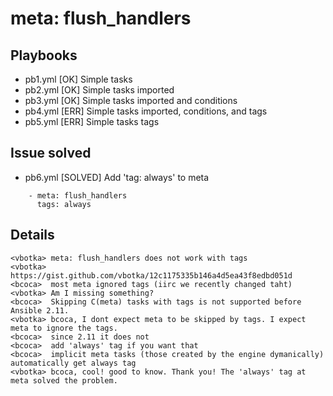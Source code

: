 # meta: flush_handlers

## Playbooks

- pb1.yml [OK]  Simple tasks
- pb2.yml [OK]  Simple tasks imported
- pb3.yml [OK]  Simple tasks imported and conditions
- pb4.yml [ERR] Simple tasks imported, conditions, and tags
- pb5.yml [ERR] Simple tasks tags

## Issue solved

- pb6.yml [SOLVED] Add 'tag: always' to meta

```
    - meta: flush_handlers
      tags: always
```

## Details

```
<vbotka> meta: flush_handlers does not work with tags
<vbotka> https://gist.github.com/vbotka/12c1175335b146a4d5ea43f8edbd051d
<bcoca>  most meta ignored tags (iirc we recently changed taht)
<vbotka> Am I missing something?
<bcoca>  Skipping C(meta) tasks with tags is not supported before Ansible 2.11.
<vbotka> bcoca, I dont expect meta to be skipped by tags. I expect meta to ignore the tags.
<bcoca>  since 2.11 it does not
<bcoca>  add 'always' tag if you want that
<bcoca>  implicit meta tasks (those created by the engine dymanically) automatically get always tag
<vbotka> bcoca, cool! good to know. Thank you! The 'always' tag at meta solved the problem.
```
